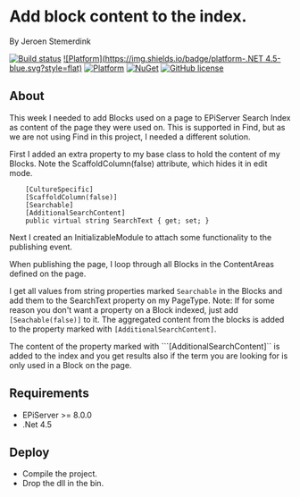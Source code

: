 ﻿# Add block content to the index.

By Jeroen Stemerdink

[![Build status](https://ci.appveyor.com/api/projects/status/3qrrg548g02j8eej/branch/master?svg=true)](https://ci.appveyor.com/project/jstemerdink/epi-libraries-blocksearch/branch/master)
[![Platform](https://img.shields.io/badge/platform-.NET 4.5-blue.svg?style=flat)](https://msdn.microsoft.com/en-us/library/w0x726c2%28v=vs.110%29.aspx)
[![Platform](https://img.shields.io/badge/EPiServer-%208.0.0-orange.svg?style=flat)](http://world.episerver.com/cms/)
[![NuGet](https://img.shields.io/badge/NuGet-Release-blue.svg)](http://nuget.episerver.com/en/OtherPages/Package/?packageId=EPi.Libraries.BlockSearch)
[![GitHub license](https://img.shields.io/badge/license-MIT%20license-blue.svg?style=flat)](license.txt)

## About

This week I needed to add Blocks used on a page to EPiServer Search Index as content of the page they were used on.
This is supported in Find, but as we are not using Find in this project, I needed a different solution.

First I added an extra property to my base class to hold the content of my Blocks. 
Note the ScaffoldColumn(false) attribute, which hides it in edit mode.

        [CultureSpecific]
        [ScaffoldColumn(false)]
        [Searchable]
        [AdditionalSearchContent]
        public virtual string SearchText { get; set; }

Next I created an InitializableModule to attach some functionality to the publishing event.

When publishing the page, I loop through all Blocks in the ContentAreas defined on the page.

I get all values from string properties marked ```Searchable``` in the Blocks and add them to the SearchText property on my PageType. 
Note: If for some reason you don't want a property on a Block indexed, just add ```[Seachable(false)]``` to it.
The aggregated content from the blocks is added to the property marked with ```[AdditionalSearchContent]```.

The content of the property marked with ```[AdditionalSearchContent]`` is added to the index and you get results also if the term you are looking for is only used in a Block on the page.

## Requirements

* EPiServer >= 8.0.0
* .Net 4.5

## Deploy

* Compile the project.
* Drop the dll in the bin.

